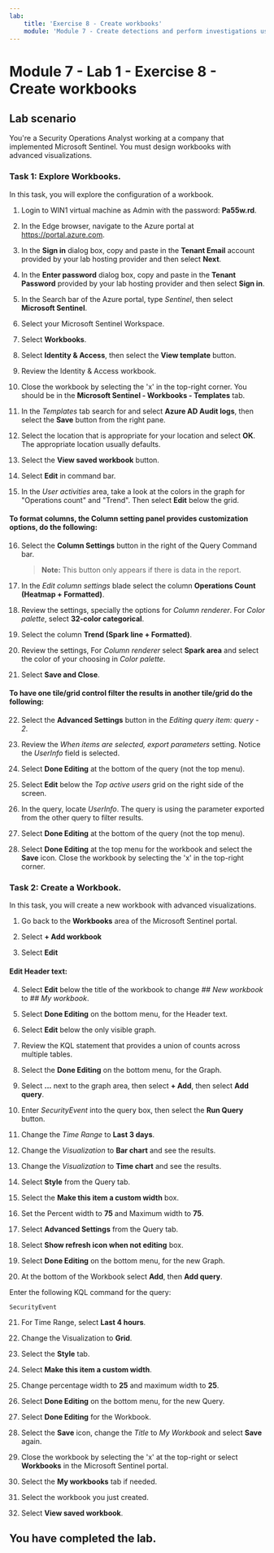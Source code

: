 ```yaml
---
lab:
    title: 'Exercise 8 - Create workbooks'
    module: 'Module 7 - Create detections and perform investigations using Microsoft Sentinel'
---
```


# Module 7 - Lab 1 - Exercise 8 - Create workbooks

## Lab scenario

You're a Security Operations Analyst working at a company that implemented Microsoft Sentinel. You must design workbooks with advanced visualizations.


### Task 1: Explore Workbooks.

In this task, you will explore the configuration of a workbook.

1. Login to WIN1 virtual machine as Admin with the password: **Pa55w.rd**.  

2. In the Edge browser, navigate to the Azure portal at https://portal.azure.com.

3. In the **Sign in** dialog box, copy and paste in the **Tenant Email** account provided by your lab hosting provider and then select **Next**.

4. In the **Enter password** dialog box, copy and paste in the **Tenant Password** provided by your lab hosting provider and then select **Sign in**.

5. In the Search bar of the Azure portal, type *Sentinel*, then select **Microsoft Sentinel**.

6. Select your Microsoft Sentinel Workspace.

7. Select **Workbooks**.

8. Select **Identity & Access**, then select the **View template** button.

9. Review the Identity & Access workbook.

10. Close the workbook by selecting the 'x' in the top-right corner. You should be in the **Microsoft Sentinel - Workbooks - Templates** tab.

11. In the *Templates* tab search for and select **Azure AD Audit logs**, then select the **Save** button from the right pane. 

12. Select the location that is appropriate for your location and select **OK**. The appropriate location usually defaults.

13. Select the **View saved workbook** button.

14. Select **Edit** in command bar.

15. In the *User activities* area, take a look at the colors in the graph for "Operations count" and "Trend". Then select **Edit** below the grid.

#### To format columns, the Column setting panel provides customization options, do the following:

16. Select the **Column Settings** button in the right of the Query Command bar.

    >**Note:** This button only appears if there is data in the report.

17. In the *Edit column settings* blade select the column **Operations Count (Heatmap + Formatted)**.

18. Review the settings, specially the options for *Column renderer*. For *Color palette*, select **32-color categorical**.

19. Select the column **Trend (Spark line + Formatted)**.

20. Review the settings, For *Column renderer* select **Spark area** and select the color of your choosing in *Color palette*.

21. Select **Save and Close**.

#### To have one tile/grid control filter the results in another tile/grid do the following:

22. Select the **Advanced Settings** button in the *Editing query item: query - 2*.

23. Review the *When items are selected, export parameters* setting. Notice the *UserInfo* field is selected.

24. Select **Done Editing** at the bottom of the query (not the top menu).

25. Select **Edit** below the *Top active users* grid on the right side of the screen.  

26. In the query, locate *UserInfo*. The query is using the parameter exported from the other query to filter results.

27. Select **Done Editing** at the bottom of the query (not the top menu).

28. Select **Done Editing** at the top menu for the workbook and select the **Save** icon. Close the workbook by selecting the 'x' in the top-right corner.


### Task 2: Create a Workbook.

In this task, you will create a new workbook with advanced visualizations.

1. Go back to the **Workbooks** area of the Microsoft Sentinel portal.

2. Select **+ Add workbook**

3. Select **Edit**

#### Edit Header text:

4. Select **Edit** below the title of the workbook to change *## New workbook* to *## My workbook*.

5. Select **Done Editing** on the bottom menu, for the Header text.

6. Select **Edit** below the only visible graph.

7. Review the KQL statement that provides a union of counts across multiple tables.

8. Select the **Done Editing** on the bottom menu, for the Graph.

9. Select **...** next to the graph area, then select **+ Add**, then select **Add query**.

10. Enter *SecurityEvent* into the query box, then select the **Run Query** button.

11. Change the *Time Range* to **Last 3 days**.

12. Change the *Visualization* to **Bar chart** and see the results.

13. Change the *Visualization* to **Time chart** and see the results.

14. Select **Style** from the Query tab.

15. Select the **Make this item a custom width** box.

16. Set the Percent width to **75** and Maximum width to **75**.

17. Select **Advanced Settings** from the Query tab.

18. Select **Show refresh icon when not editing** box. 

19. Select **Done Editing** on the bottom menu, for the new Graph.

20. At the bottom of the Workbook select **Add**, then **Add query**.

Enter the following KQL command for the query:

```KQL
SecurityEvent
```

21. For Time Range, select **Last 4 hours**.

22. Change the Visualization to **Grid**.

23. Select the **Style** tab.

24. Select **Make this item a custom width**.

25. Change percentage width to **25** and maximum width to **25**. 

26. Select **Done Editing** on the bottom menu, for the new Query.

27. Select **Done Editing** for the Workbook.

28. Select the **Save** icon, change the *Title* to *My Workbook* and select **Save** again.

29. Close the workbook by selecting the 'x' at the top-right or select **Workbooks** in the Microsoft Sentinel portal.

30. Select the **My workbooks** tab if needed.

31. Select the workbook you just created.

32. Select **View saved workbook**.

## You have completed the lab.
